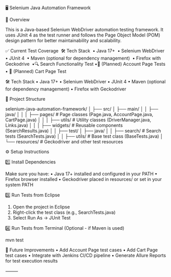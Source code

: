 🖥 Selenium Java Automation Framework

📌 Overview

This is a Java-based Selenium WebDriver automation testing framework.
It uses JUnit 4 as the test runner and follows the Page Object Model (POM) design pattern for better maintainability and scalability.

✅ Current Test Coverage 
🛠 Tech Stack 
• Java 17+ 
• Selenium WebDriver 
• JUnit 4 
• Maven (optional for dependency management) 
• Firefox with Geckodrive 
•🔍 Search Functionality Test
•🧾 (Planned) Account Page Tests
• 🛒 (Planned) Cart Page Test

🛠 Tech Stack
• Java 17+
• Selenium WebDriver
• JUnit 4
• Maven (optional for dependency management)
• Firefox with Geckodriver

📂 Project Structure

selenium-java-automation-framework/
│
├── src/
│   ├── main/
│   │   ├── java/
│   │   │   ├── pages/      # Page classes (Page.java, AccountPage.java, CartPage.java)
│   │   │   ├── utils/      # Utility classes (DriverManager.java, Links.java)
│   │   │   ├── widgets/    # Reusable components (SearchResults.java)
│
│   ├── test/
│       ├── java/
│       │   ├── search/     # Search tests (SearchTests.java)
│       │   ├── utils/      # Base test class (BaseTests.java)
│
└── resources/        # Geckodriver and other test resources

⚙️ Setup Instructions

1️⃣ Install Dependencies

Make sure you have:
• Java 17+ installed and configured in your PATH
• Firefox browser installed
• Geckodriver placed in resources/ or set in your system PATH

3️⃣ Run Tests from Eclipse
1. Open the project in Eclipse
2. Right-click the test class (e.g., SearchTests.java)
3. Select Run As → JUnit Test

4️⃣ Run Tests from Terminal (Optional - if Maven is used)

mvn test

🚀 Future Improvements
• Add Account Page test cases
• Add Cart Page test cases
• Integrate with Jenkins CI/CD pipeline
• Generate Allure Reports for test execution results

⸻
